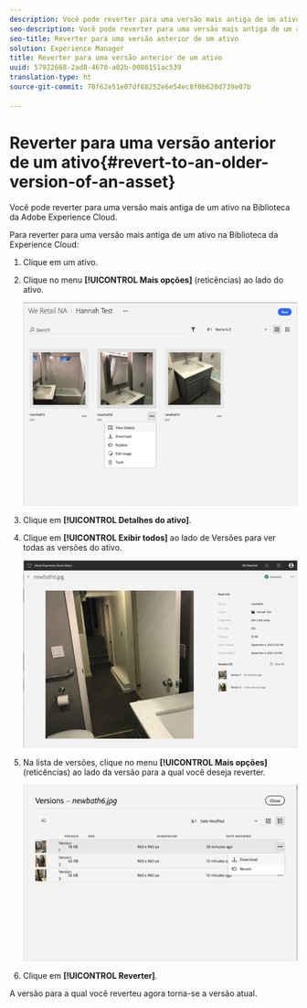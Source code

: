 ```yaml
---
description: Você pode reverter para uma versão mais antiga de um ativo na Biblioteca da Adobe Experience Cloud.
seo-description: Você pode reverter para uma versão mais antiga de um ativo na Biblioteca da Adobe Experience Cloud.
seo-title: Reverter para uma versão anterior de um ativo
solution: Experience Manager
title: Reverter para uma versão anterior de um ativo
uuid: 57922668-2ad8-4670-a02b-0086151ac539
translation-type: ht
source-git-commit: 78f62e51e07df88252e6e54ec8f0b620d739e07b

---
```



# Reverter para uma versão anterior de um ativo{#revert-to-an-older-version-of-an-asset}

Você pode reverter para uma versão mais antiga de um ativo na Biblioteca da Adobe Experience Cloud.

Para reverter para uma versão mais antiga de um ativo na Biblioteca da Experience Cloud:

1. Clique em um ativo.
1. Clique no menu **[!UICONTROL Mais opções]** (reticências) ao lado do ativo.

   ![](assets/library_asset_options.png)

1. Clique em **[!UICONTROL Detalhes do ativo]**.
1. Clique em **[!UICONTROL Exibir todos]** ao lado de Versões para ver todas as versões do ativo.

   ![](assets/library_details_versions.png)

1. Na lista de versões, clique no menu **[!UICONTROL Mais opções]** (reticências) ao lado da versão para a qual você deseja reverter.

   ![](assets/library_versions_download_revert.png)

1. Clique em **[!UICONTROL Reverter]**.

A versão para a qual você reverteu agora torna-se a versão atual.
